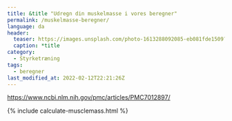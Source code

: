 ```yaml
---
title: &title "Udregn din muskelmasse i vores beregner"
permalink: /muskelmasse-beregner/
language: da
header:
  teaser: https://images.unsplash.com/photo-1613288092085-eb081fde1509?ixlib=rb-1.2.1&ixid=MnwxMjA3fDB8MHxwaG90by1wYWdlfHx8fGVufDB8fHx8&auto=format&fit=crop&w=400&q=5
  caption: *title
category:
  - Styrketræning
tags:
  - beregner
last_modified_at: 2022-02-12T22:21:26Z
---
```


https://www.ncbi.nlm.nih.gov/pmc/articles/PMC7012897/


{% include calculate-musclemass.html %}
